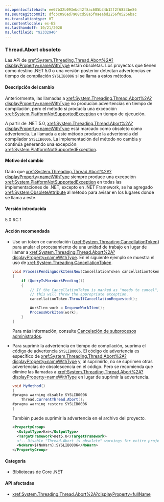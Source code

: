 ```yaml
---
ms.openlocfilehash: ee67b32b093ebd42f8ac685b34b12f2f6833be86
ms.sourcegitcommit: dfcbc096ad7908cd58a5f0aeabd2256f05266bac
ms.translationtype: HT
ms.contentlocale: es-ES
ms.lasthandoff: 10/21/2020
ms.locfileid: "92332940"
---
```

### <a name="threadabort-is-obsolete"></a>Thread.Abort obsoleto

Las API de <xref:System.Threading.Thread.Abort%2A?displayProperty=nameWithType> están obsoletas. Los proyectos que tienen como destino .NET 5.0 o una versión posterior detectan advertencias en tiempo de compilación `SYSLIB0006` si se llama a estos métodos.

#### <a name="change-description"></a>Descripción del cambio

Anteriormente, las llamadas a <xref:System.Threading.Thread.Abort%2A?displayProperty=nameWithType> no producían advertencias en tiempo de compilación, pero el método sí producía una excepción <xref:System.PlatformNotSupportedException> en tiempo de ejecución.

A partir de .NET 5.0, <xref:System.Threading.Thread.Abort%2A?displayProperty=nameWithType> está marcado como obsoleto como advertencia. La llamada a este método produce la advertencia del compilador `SYSLIB0006`. La implementación del método no cambia y continúa generando una excepción <xref:System.PlatformNotSupportedException>.

#### <a name="reason-for-change"></a>Motivo del cambio

Dado que <xref:System.Threading.Thread.Abort%2A?displayProperty=nameWithType> siempre produce una excepción <xref:System.PlatformNotSupportedException> en todas las implementaciones de .NET, excepto en .NET Framework, se ha agregado <xref:System.ObsoleteAttribute> al método para avisar en los lugares donde se llama a este.

#### <a name="version-introduced"></a>Versión introducida

5.0 RC 1

#### <a name="recommended-action"></a>Acción recomendada

- Use un token ce cancelación (<xref:System.Threading.CancellationToken>) para anular el procesamiento de una unidad de trabajo en lugar de llamar a <xref:System.Threading.Thread.Abort%2A?displayProperty=nameWithType>. En el siguiente ejemplo se muestra el uso de <xref:System.Threading.CancellationToken>.

  ```csharp
  void ProcessPendingWorkItemsNew(CancellationToken cancellationToken)
  {
      if (QueryIsMoreWorkPending())
      {
          // If the CancellationToken is marked as "needs to cancel",
          // this will throw the appropriate exception.
          cancellationToken.ThrowIfCancellationRequested();

          WorkItem work = DequeueWorkItem();
          ProcessWorkItem(work);
      }
  }
  ```

  Para más información, consulte [Cancelación de subprocesos administrados](../../../../docs/standard/threading/cancellation-in-managed-threads.md).

- Para suprimir la advertencia en tiempo de compilación, suprima el código de advertencia `SYSLIB0006`. El código de advertencia es específico de <xref:System.Threading.Thread.Abort%2A?displayProperty=nameWithType> y, al suprimirlo, no se suprimen otras advertencias de obsolescencia en el código. Pero se recomienda que elimine las llamadas a <xref:System.Threading.Thread.Abort%2A?displayProperty=nameWithType> en lugar de suprimir la advertencia.

  ```csharp
  void MyMethod()
  {
  #pragma warning disable SYSLIB0006
      Thread.CurrentThread.Abort();
  #pragma warning restore SYSLIB0006
  }
  ```

  También puede suprimir la advertencia en el archivo del proyecto.

  ```xml
  <PropertyGroup>
    <OutputType>Exe</OutputType>
    <TargetFramework>net5.0</TargetFramework>
    <!-- Disable "Thread.Abort is obsolete" warnings for entire project. -->
    <NoWarn>$(NoWarn);SYSLIB0006</NoWarn>
  </PropertyGroup>
  ```

#### <a name="category"></a>Categoría

- Bibliotecas de Core .NET

#### <a name="affected-apis"></a>API afectadas

- <xref:System.Threading.Thread.Abort%2A?displayProperty=fullName>

<!--

#### Affected APIs

- `Overload:System.Threading.Thread.Abort`

-->
